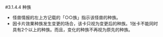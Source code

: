#3.1.4.4        种族
* 怪兽情报的左上方记载的「○○族」指示该怪兽的种族。
* 因卡片效果种族发生变更的场合，该卡只视为变更后的种族。1张卡不能同时具有2个以上的种族。而且，变化的种族不再视为原先的种族。
